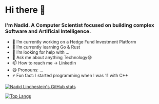 # Hi there 👋
### I'm Nadid. A Computer Scientist focused on building complex Software and Artificial Intelligence.

- 🔭 I’m currently working on a Hedge Fund Investment Platform
- 🌱 I’m currently learning Go & Rust
- 🤔 I’m looking for help with ...
- 💬 Ask me about anything Technology😄
- 📫 How to reach me -> LinkedIn
- 😄 Pronouns: ...
- ⚡ Fun fact: I started programming when I was 11 with C++

[![Nadid Linchestein's GitHub stats](https://github-readme-stats.vercel.app/api?username=NadidLinchestein&show_icons=true)](https://github.com/NadidLinchestein/github-readme-stats)

[![Top Langs](https://github-readme-stats.vercel.app/api/top-langs/?username=NadidLinchestein&layout=compact)](https://github.com/NadidLinchestein/github-readme-stats)

<!--
**NadidLinchestein/NadidLinchestein** is a ✨ _special_ ✨ repository because its `README.md` (this file) appears on your GitHub profile.

Here are some ideas to get you started:

- 🔭 I’m currently working on ...
- 🌱 I’m currently learning ...
- 👯 I’m looking to collaborate on ...
- 🤔 I’m looking for help with ...
- 💬 Ask me about ...
- 📫 How to reach me: ...
- 😄 Pronouns: ...
- ⚡ Fun fact: ...
-->
